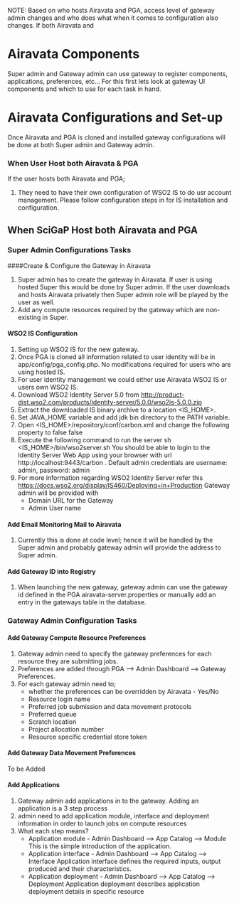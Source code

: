 NOTE: Based on who hosts Airavata and PGA, access level of gateway admin changes and who does what when it comes to configuration also changes.
If both Airavata and
# Airavata Components
Super admin and Gateway admin can use gateway to register components, applications, preferences, etc...
For this first lets look at gateway UI components and which to use for each task in hand.

# Airavata Configurations and Set-up
Once Airavata and PGA is cloned and installed gateway configurations will be done at both Super admin and Gateway admin.

### When User Host both Airavata & PGA
If the user hosts both Airavata and PGA;
1. They need to have their own configuration of WSO2 IS to do usr account management.
Please follow configuration steps in <link> for IS installation and configuration.


## When SciGaP Host both Airavata and PGA
### Super Admin Configurations Tasks
####Create & Configure the Gateway in Airavata
1. Super admin has to create the gateway in Airavata. If user is using hosted Super this would be done by Super admin. If the user downloads and hosts Airavata privately then Super admin role will be played by the user as well.
2. Add any compute resources required by the gateway which are non-existing in Super.
 

#### WSO2 IS Configuration
1. Setting up WSO2 IS for the new gateway.
2. Once PGA is cloned all information related to user identity will be in app/config/pga_config.php. No modifications required for users who are using 	hosted IS.
3. For user identity management we could either use Airavata WSO2 IS or users own WSO2 IS.
4. Download WSO2 Identity Server 5.0 from http://product-dist.wso2.com/products/identity-server/5.0.0/wso2is-5.0.0.zip
5. Extract the downloaded IS binary archive to a location <IS_HOME>.
6. Set JAVA_HOME variable and add jdk bin directory to the PATH variable.
7. Open <IS_HOME>/repository/conf/carbon.xml and change the following property to false
<HideAdminServiceWSDLs>false</HideAdminServiceWSDLs>
8. Execute the following command to run the server
sh <IS_HOME>/bin/wso2server.sh
You should be able to login to the Identity Server Web App using your browser with url http://localhost:9443/carbon . Default admin credentials are username: admin, password: admin
9. For more information regarding WSO2 Identity Server refer this https://docs.wso2.org/display/IS460/Deploying+in+Production
Gateway admin will be provided with
	- Domain URL for the Gateway
	- Admin User name


#### Add Email Monitoring Mail to Airavata
1. Currently this is done at code level; hence it will be handled by the Super admin and probably gateway admin will provide the address to Super admin.

#### Add Gateway ID into Registry
1. When launching the new gateway, gateway admin can use the gateway id defined in the PGA airavata-server.properties or manually add an entry in the gateways table in the database.
### Gateway Admin Configuration Tasks
#### Add Gateway Compute Resource Preferences
1. Gateway admin need to specify the gateway preferences for each resource they are submitting jobs.
2. Preferences are added through PGA --> Admin Dashboard --> Gateway Preferences.
3. For each gateway admin need to;
	- whether the preferences can be overridden by Airavata - Yes/No
	- Resource login name  
	- Preferred job submission and data movement protocols
	- Preferred queue
	- Scratch location
	- Project allocation number
	- Resource specific credential store token


#### Add Gateway Data Movement Preferences

To be Added


#### Add Applications
1. Gateway admin add applications in to the gateway. Adding an application is a 3 step process
2. admin need to add application module, interface and deployment information in order to launch jobs on compute resources
3. What each step means?
	- Application module - Admin Dashboard --> App Catalog --> Module
	This is the simple introduction of the application.
	- Application interface - Admin Dashboard --> App Catalog --> Interface 
	Application interface defines the required inputs, output produced and their characteristics.
	- Application deployment - Admin Dashboard --> App Catalog --> Deployment
	Application deployment describes application deployment details in specific resource
	

